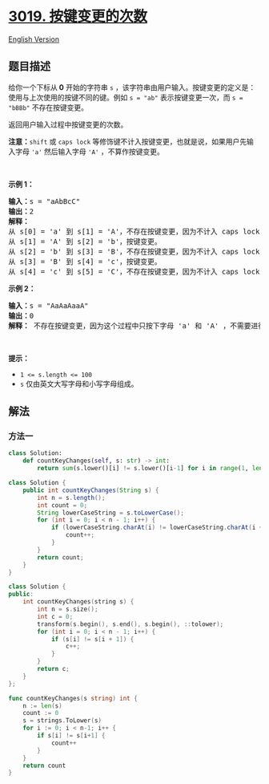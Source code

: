 # [3019. 按键变更的次数](https://leetcode.cn/problems/number-of-changing-keys)

[English Version](/solution/3000-3099/3019.Number%20of%20Changing%20Keys/README_EN.md)

## 题目描述

<!-- 这里写题目描述 -->

<p>给你一个下标从<strong> 0</strong> 开始的字符串 <code>s</code> ，该字符串由用户输入。按键变更的定义是：使用与上次使用的按键不同的键。例如 <code>s = "ab"</code> 表示按键变更一次，而 <code>s = "bBBb"</code> 不存在按键变更。</p>

<p>返回用户输入过程中按键变更的次数。</p>

<p><strong>注意：</strong><code>shift</code> 或 <code>caps lock</code> 等修饰键不计入按键变更，也就是说，如果用户先输入字母 <code>'a'</code> 然后输入字母 <code>'A'</code> ，不算作按键变更。</p>

<p>&nbsp;</p>

<p><strong class="example">示例 1：</strong></p>

<pre>
<strong>输入：</strong>s = "aAbBcC"
<strong>输出：</strong>2
<strong>解释：</strong> 
从 s[0] = 'a' 到 s[1] = 'A'，不存在按键变更，因为不计入 caps lock 或 shift 。
从 s[1] = 'A' 到 s[2] = 'b'，按键变更。
从 s[2] = 'b' 到 s[3] = 'B'，不存在按键变更，因为不计入 caps lock 或 shift 。
从 s[3] = 'B' 到 s[4] = 'c'，按键变更。
从 s[4] = 'c' 到 s[5] = 'C'，不存在按键变更，因为不计入 caps lock 或 shift 。
</pre>

<p><strong class="example">示例 2：</strong></p>

<pre>
<strong>输入：</strong>s = "AaAaAaaA"
<strong>输出：</strong>0
<strong>解释：</strong> 不存在按键变更，因为这个过程中只按下字母 'a' 和 'A' ，不需要进行按键变更。<!-- notionvc: 8849fe75-f31e-41dc-a2e0-b7d33d8427d2 -->
</pre>

<p>&nbsp;</p>

<p><strong>提示：</strong></p>

<ul>
	<li><code>1 &lt;= s.length &lt;= 100</code></li>
	<li><code>s</code> 仅由英文大写字母和小写字母组成。</li>
</ul>

## 解法

### 方法一

<!-- tabs:start -->

```python
class Solution:
    def countKeyChanges(self, s: str) -> int:
        return sum(s.lower()[i] != s.lower()[i-1] for i in range(1, len(s)))
```

```java
class Solution {
    public int countKeyChanges(String s) {
        int n = s.length();
        int count = 0;
        String lowerCaseString = s.toLowerCase();
        for (int i = 0; i < n - 1; i++) {
            if (lowerCaseString.charAt(i) != lowerCaseString.charAt(i + 1)) {
                count++;
            }
        }
        return count;
    }
}
```

```cpp
class Solution {
public:
    int countKeyChanges(string s) {
        int n = s.size();
        int c = 0;
        transform(s.begin(), s.end(), s.begin(), ::tolower);
        for (int i = 0; i < n - 1; i++) {
            if (s[i] != s[i + 1]) {
                c++;
            }
        }
        return c;
    }
};
```

```go
func countKeyChanges(s string) int {
    n := len(s)
	count := 0
	s = strings.ToLower(s)
	for i := 0; i < n-1; i++ {
		if s[i] != s[i+1] {
			count++
		}
	}
	return count
}
```

<!-- tabs:end -->

<!-- end -->
